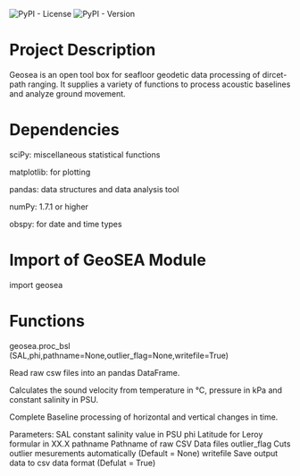 
![PyPI - License](https://img.shields.io/pypi/l/geosea?style=plastic)
![PyPI - Version](https://img.shields.io/pypi/v/geosea?style=plastic)


# Project Description


Geosea is an open tool box for seafloor geodetic data processing of dircet-path ranging. It supplies a variety of functions to process acoustic baselines and analyze ground movement. 


# Dependencies


sciPy: miscellaneous statistical functions

matplotlib: for plotting

pandas: data structures and data analysis tool

numPy: 1.7.1 or higher

obspy: for date and time types


# Import of GeoSEA Module

import geosea 

# Functions

geosea.proc_bsl (SAL,phi,pathname=None,outlier_flag=None,writefile=True)

Read raw csw files into an pandas DataFrame. 

Calculates the sound velocity from temperature in °C, pressure in kPa and constant salinity in PSU. 

Complete Baseline processing of horizontal and vertical changes in time. 

Parameters:
            SAL                 constant salinity value in PSU
            phi                   Latitude for Leroy formular in XX.X
            pathname        Pathname of raw CSV Data files
            outlier_flag      Cuts outlier mesurements automatically (Default = None)
            writefile           Save output data to csv data format (Defulat = True)
            
            
            






